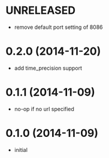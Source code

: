 # UNRELEASED

  * remove default port setting of 8086

# 0.2.0 (2014-11-20)

  * add time_precision support

# 0.1.1 (2014-11-09)

  * no-op if no url specified

# 0.1.0 (2014-11-09)

  * initial

